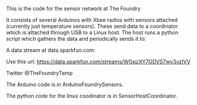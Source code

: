 This is the code for the sensor network at The Foundry

It consists of several Arduinos with Xbee radios with sensors attached
(currently just temperature sensors). These send data to a coordinator
which is attached through USB to a Linux host. The host runs a python
script which gathers the data and periodically sends it to:

A data stream at data.sparkfun.com:

Use this url: https://data.sparkfun.com/streams/WGqzXY7GDVS7wv3vzlVV

Twitter @TheFoundryTemp

The Arduino code is in ArduinoFoundrySensors.

The python code for the linux coodinator is in SensorHostCoordinator.
